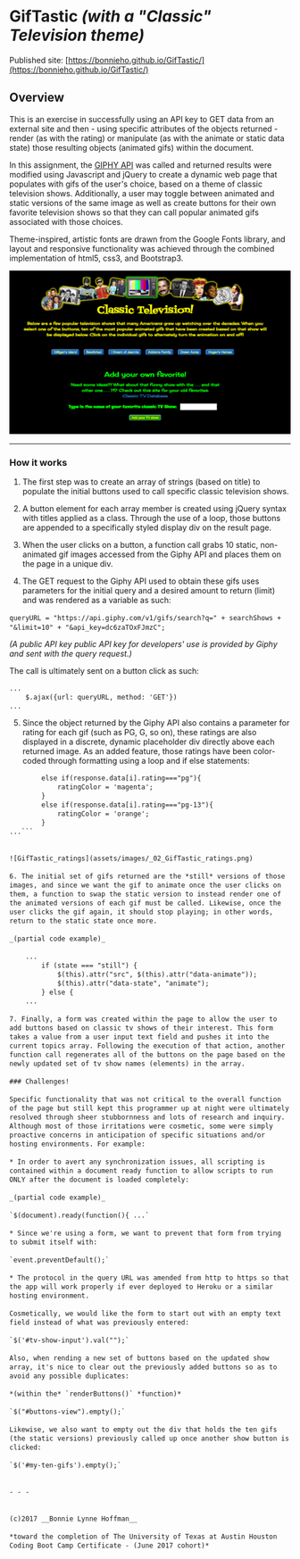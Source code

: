 # GifTastic *(with a "Classic" Television theme)*
Published site: [https://bonnieho.github.io/GifTastic/](https://bonnieho.github.io/GifTastic/)

## Overview

This is an exercise in successfully using an API key to GET data from an external site and then - using specific attributes of the objects returned - render (as with the rating) or manipulate (as with the animate or static data state) those resulting objects (animated gifs) within the document.

In this assignment, the [GIPHY API](https://developers.giphy.com/docs/) was called and returned results were modified using Javascript and jQuery to create a dynamic web page that populates with gifs of the user's choice, based on a theme of classic television shows. Additionally, a user may toggle between animated and static versions of the same image as well as create buttons for their own favorite television shows so that they can call popular animated gifs associated with those choices.

Theme-inspired, artistic fonts are drawn from the Google Fonts library, and layout and responsive functionality was achieved through the combined implementation of html5, css3, and Bootstrap3.

![GifTastic_main](assets/images/_01_GifTastic_main.png)

- - - 


### How it works
1. The first step was to create an array of strings (based on title) to populate the initial buttons used to call specific classic television shows.

2. A button element for each array member is created using jQuery syntax with titles applied as a class. Through the use of a loop, those buttons are appended to a specifically styled display div on the result page.

3. When the user clicks on a button, a function call grabs 10 static, non-animated gif images accessed from the Giphy API and places them on the page in a unique div.

4. The GET request to the Giphy API used to obtain these gifs uses parameters for the initial query and a desired amount to return (limit) and was rendered as a variable as such:

`queryURL = "https://api.giphy.com/v1/gifs/search?q=" + searchShows + "&limit=10" + "&api_key=dc6zaTOxFJmzC";`

_(A public API key public API key for developers' use is provided by Giphy and sent with the query request.)_

The call is ultimately sent on a button click as such:

    ...
    	$.ajax({url: queryURL, method: 'GET'})
    ...

5. Since the object returned by the Giphy API also contains a parameter for rating for each gif (such as PG, G, so on), these ratings are also displayed in a discrete, dynamic placeholder div directly above each returned image. As an added feature, those ratings have been color-coded through formatting using a loop and if else statements:

```...
    	else if(response.data[i].rating==="pg"){
    		ratingColor = 'magenta';
    	}
    	else if(response.data[i].rating==="pg-13"){
    		ratingColor = 'orange';
    	}
...```


![GifTastic_ratings](assets/images/_02_GifTastic_ratings.png)

6. The initial set of gifs returned are the *still* versions of those images, and since we want the gif to animate once the user clicks on them, a function to swap the static version to instead render one of the animated versions of each gif must be called. Likewise, once the user clicks the gif again, it should stop playing; in other words, return to the static state once more.

_(partial code example)_

    ...
    	if (state === "still") {
			$(this).attr("src", $(this).attr("data-animate"));
			$(this).attr("data-state", "animate");
    	} else {
    ...

7. Finally, a form was created within the page to allow the user to add buttons based on classic tv shows of their interest. This form takes a value from a user input text field and pushes it into the current topics array. Following the execution of that action, another function call regenerates all of the buttons on the page based on the newly updated set of tv show names (elements) in the array.

### Challenges!

Specific functionality that was not critical to the overall function of the page but still kept this programmer up at night were ultimately resolved through sheer stubbornness and lots of research and inquiry. Although most of those irritations were cosmetic, some were simply proactive concerns in anticipation of specific situations and/or hosting environments. For example:

* In order to avert any synchronization issues, all scripting is contained within a document ready function to allow scripts to run ONLY after the document is loaded completely:

_(partial code example)_

`$(document).ready(function(){ ...`

* Since we're using a form, we want to prevent that form from trying to submit itself with:

`event.preventDefault();`

* The protocol in the query URL was amended from http to https so that the app will work properly if ever deployed to Heroku or a similar hosting environment.

Cosmetically, we would like the form to start out with an empty text field instead of what was previously entered:

`$('#tv-show-input').val("");`

Also, when rending a new set of buttons based on the updated show array, it's nice to clear out the previously added buttons so as to avoid any possible duplicates:

*(within the* `renderButtons()` *function)*

`$("#buttons-view").empty();`

Likewise, we also want to empty out the div that holds the ten gifs (the static versions) previously called up once another show button is clicked:

`$('#my-ten-gifs').empty();`


- - - 


(c)2017 __Bonnie Lynne Hoffman__ 

*toward the completion of The University of Texas at Austin Houston Coding Boot Camp Certificate - (June 2017 cohort)*
